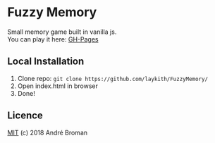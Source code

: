 # Fuzzy Memory

Small memory game built in vanilla js.  
You can play it here: [GH-Pages](https://laykith.github.io/FuzzyMemory)

## Local Installation

1. Clone repo: `git clone https://github.com/laykith/FuzzyMemory/`
2. Open index.html in browser
3. Done!

## Licence

[MIT](LICENCE) (c) 2018 André Broman
